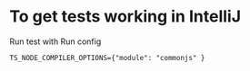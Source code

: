 # To get tests working in IntelliJ

Run test with Run config

```
TS_NODE_COMPILER_OPTIONS={"module": "commonjs" }
```
